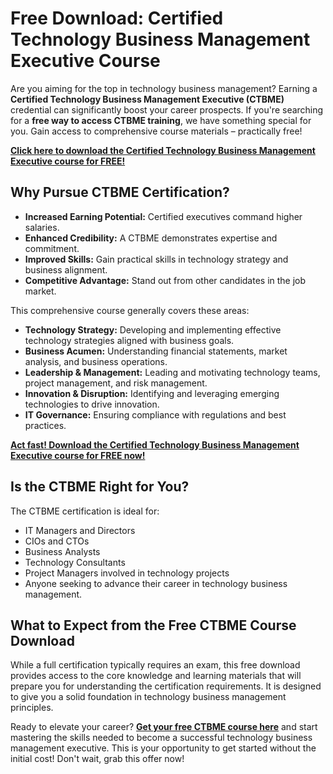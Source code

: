 # Free Download: Certified Technology Business Management Executive Course

Are you aiming for the top in technology business management? Earning a **Certified Technology Business Management Executive (CTBME)** credential can significantly boost your career prospects. If you're searching for a **free way to access CTBME training**, we have something special for you. Gain access to comprehensive course materials – practically free!

[**Click here to download the Certified Technology Business Management Executive course for FREE!**](https://udemywork.com/certified-technology-business-management-executive)

## Why Pursue CTBME Certification?

*   **Increased Earning Potential:** Certified executives command higher salaries.
*   **Enhanced Credibility:** A CTBME demonstrates expertise and commitment.
*   **Improved Skills:** Gain practical skills in technology strategy and business alignment.
*   **Competitive Advantage:** Stand out from other candidates in the job market.

This comprehensive course generally covers these areas:

*   **Technology Strategy:** Developing and implementing effective technology strategies aligned with business goals.
*   **Business Acumen:** Understanding financial statements, market analysis, and business operations.
*   **Leadership & Management:** Leading and motivating technology teams, project management, and risk management.
*   **Innovation & Disruption:** Identifying and leveraging emerging technologies to drive innovation.
*   **IT Governance:** Ensuring compliance with regulations and best practices.

[**Act fast! Download the Certified Technology Business Management Executive course for FREE now!**](https://udemywork.com/certified-technology-business-management-executive)

## Is the CTBME Right for You?

The CTBME certification is ideal for:

*   IT Managers and Directors
*   CIOs and CTOs
*   Business Analysts
*   Technology Consultants
*   Project Managers involved in technology projects
*   Anyone seeking to advance their career in technology business management.

## What to Expect from the Free CTBME Course Download

While a full certification typically requires an exam, this free download provides access to the core knowledge and learning materials that will prepare you for understanding the certification requirements. It is designed to give you a solid foundation in technology business management principles.

Ready to elevate your career? **[Get your free CTBME course here](https://udemywork.com/certified-technology-business-management-executive)** and start mastering the skills needed to become a successful technology business management executive. This is your opportunity to get started without the initial cost! Don't wait, grab this offer now!
